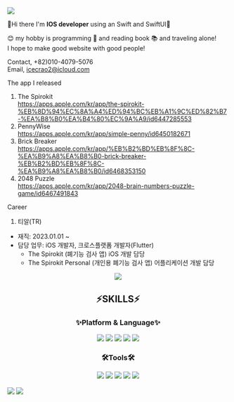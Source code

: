 <img src="https://capsule-render.vercel.app/api?type=waving&color=auto&height=200&section=header&text=Jaewoong%20Github!&fontSize=90" />	

👋Hi there I'm **IOS developer** using an Swift and SwiftUI🌱

😊 my hobby is programming 🤖 and reading book 📚 and traveling alone!
<br />
I hope to make good website with good people!

Contact, +82)010-4079-5076
<br />
Email, icecrao2@icloud.com

The app I released
1. The Spirokit <br />
https://apps.apple.com/kr/app/the-spirokit-%EB%8D%94%EC%8A%A4%ED%94%BC%EB%A1%9C%ED%82%B7-%EA%B8%B0%EA%B4%80%EC%9A%A9/id6447285553
2. PennyWise <br />
https://apps.apple.com/kr/app/simple-penny/id6450182671
3. Brick Breaker <br />
https://apps.apple.com/kr/app/%EB%B2%BD%EB%8F%8C-%EA%B9%A8%EA%B8%B0-brick-breaker-%EB%B2%BD%EB%8F%8C-%EA%B9%A8%EA%B8%B0/id6468353150
4. 2048 Puzzle <br />
https://apps.apple.com/kr/app/2048-brain-numbers-puzzle-game/id6467491843

Career <br />
1. 티알(TR) 
- 재직: 2023.01.01 ~ <br />
- 담당 업무: iOS 개발자, 크로스플랫폼 개발자(Flutter)
   - The Spirokit (폐기능 검사 앱) iOS 개발 담당
   - The Spirokit Personal (개인용 폐기능 검사 앱) 어플리케이션 개발 담당



<div align=center>
   <h2👋PAGE👋</h2> 
  <a href="https://velog.io/@icecrao2" target="_blank">
    <img src="https://img.shields.io/badge/Blog-005571?style=flat-square&logo=Bloglovin&logoColor=white"/>
  </a>
   
  <h2>⚡SKILLS⚡</h2>
  <h3><strong>✨Platform & Language✨</strong></h3>

<img src="https://img.shields.io/badge/-Swift-black?style=flat-square&logo=Swift&logoColor=white" /> 
<img src="https://img.shields.io/badge/-SwiftUI-red?style=flat-square&logo=SwiftUI&logoColor=white" /> 
<img src="https://img.shields.io/badge/-Flutter-blue?style=flat-square&logo=Flutter&logoColor=white" /> 
<img src="https://img.shields.io/badge/-IOS-blue?style=flat-square&logoColor=white" /> 
<img src="https://img.shields.io/badge/-Vue-green?style=flat-square&logo=Vue&logoColor=white" />
  
  <h3><strong>🛠Tools🛠</strong></h3>

<img src="https://img.shields.io/badge/XCode-181717?style=flat&logo=XCode&logoColor=white" />
<img src="https://img.shields.io/badge/Visual%20Studio%20Code-007ACC?style=flat&logo=VisualStudioCode&logoColor=white" />
<img src="https://img.shields.io/badge/-firebase-green?style=flat-square&logo=Google&logoColor=white" /> 
<img src="https://img.shields.io/badge/GitHub-181717?style=flat&logo=GitHub&logoColor=white" />
<img src="https://img.shields.io/badge/AWS-232F3E?style=flat&logo=AmazonAWS&logoColor=white" />

</div>

<br />
<div>
  <img src="https://github-readme-stats.vercel.app/api/top-langs/?username=icecrao2&layout=compact">
  <img src="https://github-readme-stats.vercel.app/api?username=icecrao2&show_icons=true">
</div?

<!--
**icecrao2/icecrao2** is a ✨ _special_ ✨ repository because its `README.md` (this file) appears on your GitHub profile.

Here are some ideas to get you started:

- 🔭 I’m currently working on ...
- 🌱 I’m currently learning ...
- 👯 I’m looking to collaborate on ...
- 🤔 I’m looking for help with ...
- 💬 Ask me about ...
- 📫 How to reach me: ...
- 😄 Pronouns: ...
- ⚡ Fun fact: ...
-->
